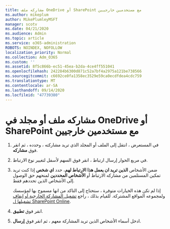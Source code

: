 ```yaml
---
title: مشاركه ملف OneDrive أو SharePoint مع مستخدمين خارجيين
ms.author: mikeplum
author: MikePlumleyMSFT
manager: scotv
ms.date: 04/21/2020
ms.audience: Admin
ms.topic: article
ms.service: o365-administration
ROBOTS: NOINDEX, NOFOLLOW
localization_priority: Normal
ms.collection: Adm_O365
ms.custom: ''
ms.assetid: 8f5c866b-ec51-45ea-b2da-4ce4ff551041
ms.openlocfilehash: 242284b6300d871c52a7bf4a2975a121be738566
ms.sourcegitcommit: c6692ce0fa1358ec3529e59ca0ecdfdea4cdc759
ms.translationtype: MT
ms.contentlocale: ar-SA
ms.lasthandoff: 09/14/2020
ms.locfileid: "47739380"
---
```

# <a name="share-a-onedrive-or-sharepoint-file-or-folder-with-external-users"></a>مشاركه ملف أو مجلد في OneDrive أو SharePoint مع مستخدمين خارجيين

1. في المستعرض ، انتقل إلى الملف أو المجلد الذي تريد مشاركته ، وحدده ، ثم انقر فوق **مشاركه**.
    
2. في مربع الحوار إرسال ارتباط ، انقر فوق السهم لأسفل لتغيير نوع الارتباط.
    
3. ضمن الأشخاص **الذين تريد ان يعمل هذا الارتباط لهم**، حدد **اي شخص** إذا كنت تريد تمكين المستلمين من مشاركه الارتباط أو **الأشخاص المحددين** لمنحهم حق الوصول إلى الأشخاص الذين تحددهم فقط. 
    
    إذا لم تكن هذه الخيارات متوفرة ، ستحتاج إلى التاكد من انها مسموح بها لمؤسسك ولمجموعه المواقع المشتركة. للقيام بذلك ، راجع [تشغيل المشاركة الخارجية أو إيقاف تشغيلها ل SharePoint Online](https://go.microsoft.com/fwlink/?linkid=866426).
    
4. انقر فوق **تطبيق**.
    
5. ادخل أسماء الأشخاص الذين تريد المشاركة معهم ، ثم انقر فوق **إرسال**.
    

